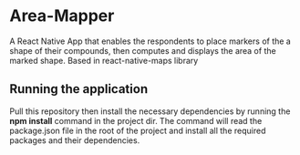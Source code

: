 # Area-Mapper

A React Native App that enables the respondents to place markers of the a shape of their compounds, then computes and displays the area of the marked shape. Based in react-native-maps library

## Running the application ##

Pull this repository then install the necessary dependencies by running the **npm install** command in the project dir. 
The command will read the package.json file in the root of the project and install all the required packages and their dependencies.

